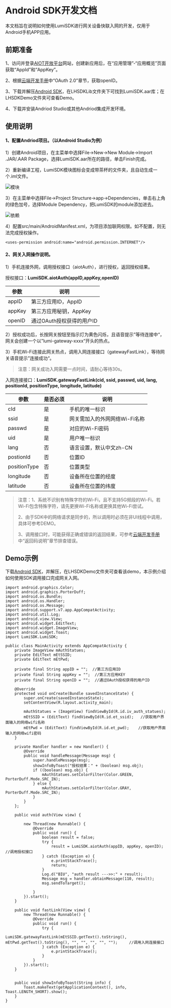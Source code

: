 # Android SDK开发文档

本文档旨在说明如何使用LumiSDK进行网关设备快联入网的开发，仅用于Android手机APP应用。



## 前期准备

1、访问并登录[AIOT开放平台](https://opencloud.aqara.cn/)网站，创建新应用后，在“应用管理”-“应用概览”页面获取“AppId”和“AppKey”。

2、根据[云端开发手册](http://docs.opencloud.aqara.cn/development/cloud-development/#oauth20)中“OAuth 2.0”章节，获取openID。

3、下载并解压[Android SDK](http://cdn.cnbj2.fds.api.mi-img.com/cdn/aiot/sdk/aiot_sdk_fastlink_android_v0.3.zip)，在LHSDKLib文件夹下可找到LumiSDK.aar库；在LHSDKDemo文件夹可查看Demo。

4、下载并安装Andriod Studio或其他Andriod集成开发环境。



## 使用说明

#### 1、配置Andriod项目。（以Android Studio为例）

1）创建Android项目，在主菜单中选择File->New->New Module->Import .JAR/.AAR Package，选择LumiSDK.aar所在的路径，单击Finish完成。

2）重新编译工程，LumiSDK模块图标会变成带茶杯的文件夹，且自动生成一个.iml文件。

![模块](http://cdn.cnbj2.fds.api.mi-img.com/cdn/aiot/doc-images/zh/sdk/lumisdk.png)

3）在主菜单中选择File->Project Structure->app->Dependencies，单击右上角的绿色加号，选择Module Dependency，把LumiSDK的module添加进去。

![依赖](http://cdn.cnbj2.fds.api.mi-img.com/cdn/aiot/doc-images/zh/sdk/dependencies.png)

4）配置src/main/AndroidManifest.xml，为项目添加联网权限。如不配置，则无法完成授权操作。

```
<uses-permission android:name="android.permission.INTERNET"/>
```



#### 2、网关入网操作说明。

1）手机连接外网，调用授权接口（aiotAuth），进行授权，返回授权结果。

授权接口：**LumiSDK.aiotAuth(appID,appKey,openID)**

| 参数     | 说明               |
| ------ | ---------------- |
| appID  | 第三方应用ID，AppID    |
| appKey | 第三方应用秘钥，AppKey   |
| openID | 通过OAuth授权获得的用户ID |

2）授权成功后，长按网关按钮至指示灯为黄色闪烁，且语音提示”等待连接中“，网关会创建一个以”lumi-gateway-xxxx“开头的热点。

3）手机Wi-Fi连接此网关热点，调用入网连接接口（gatewayFastLink），等待网关语音提示”连接成功“。

> 注意：网关成功入网需要一点时间，请耐心等待30s。

入网连接接口：**LumiSDK.gatewayFastLink(cid, ssid, passwd, uid, lang, positionId, positionType, longitude, latitude)**

| 参数           | 是否必须 | 说明                |
| ------------ | ---- | ----------------- |
| cId          | 是    | 手机的唯一标识           |
| ssid         | 是    | 网关需加入的外网网络Wi-Fi名称 |
| passwd       | 是    | 对应的Wi-Fi密码        |
| uid          | 是    | 用户唯一标识            |
| lang         | 否    | 语言设置，默认中文zh-CN    |
| postionId    | 否    | 位置ID              |
| positionType | 否    | 位置类型              |
| longitude    | 否    | 设备所在位置的经度         |
| latitude     | 否    | 设备所在位置的纬度         |

> 注意：1、系统不识别有特殊字符的Wi-Fi，且不支持5G频段的Wi-Fi。若Wi-Fi包含特殊字符，请先更换Wi-Fi名称或更换其他Wi-Fi尝试。
>
> 2、由于SDK中的网络请求是同步的，所以调用时必须在非UI线程中调用，具体可参考DEMO。
>
> 3、调用接口时，可能获得正确或错误的返回结果，可参考[云端开发手册](http://docs.opencloud.aqara.cn/development/cloud-development/#_14)中“返回码说明”章节排查错误。



## Demo示例

下载[Android SDK](http://cdn.cnbj2.fds.api.mi-img.com/cdn/aiot/sdk/aiot_sdk_fastlink_android_v0.3.zip)，并解压，在LHSDKDemo文件夹可查看该demo，本示例介绍如何使用SDK调用接口完成网关入网。

```
import android.graphics.Color;
import android.graphics.PorterDuff;
import android.os.Bundle;
import android.os.Handler;
import android.os.Message;
import android.support.v7.app.AppCompatActivity;
import android.util.Log;
import android.view.View;
import android.widget.EditText;
import android.widget.ImageView;
import android.widget.Toast;
import LumiSDK.LumiSDK;   

public class MainActivity extends AppCompatActivity {
    private ImageView mAuthStatues;
    private EditText mEtSSID;
    private EditText mEtPwd;
    
    private final String appID = "";  //第三方应用ID
    private final String appKey = "";  //第三方应用KEY
    private final String openID = "";  //通过OAuth授权获得的用户ID

    @Override
    protected void onCreate(Bundle savedInstanceState) {
        super.onCreate(savedInstanceState);
        setContentView(R.layout.activity_main);

        mAuthStatues = (ImageView) findViewById(R.id.iv_auth_statues);
        mEtSSID = (EditText) findViewById(R.id.et_ssid);   //获取用户界面输入的网络wifi名称
        mEtPwd = (EditText) findViewById(R.id.et_pwd);    //获取用户界面输入的网络wifi密码
    }

    private Handler handler = new Handler() {
        @Override
        public void handleMessage(Message msg) {
            super.handleMessage(msg);
            showInfoByToast("授权结果：" + (boolean) msg.obj);
            if ((boolean) msg.obj) {
                mAuthStatues.setColorFilter(Color.GREEN, PorterDuff.Mode.SRC_IN);
            } else {
                mAuthStatues.setColorFilter(Color.GRAY, PorterDuff.Mode.SRC_IN);
            }
        }
    };

    public void auth(View view) {

        new Thread(new Runnable() {
            @Override
            public void run() {
                boolean result = false;
                try {
                    result = LumiSDK.aiotAuth(appID, appKey, openID);   //调用授权接口
                } catch (Exception e) {
                    e.printStackTrace();
                    return;
                }
                Log.d("BIU", "auth result --->>:" + result);
                Message msg = handler.obtainMessage(110, result);
                msg.sendToTarget();

            }
        }).start();
    }

    public void fastLink(View view) {
        new Thread(new Runnable() {
            @Override
            public void run() {
                try {
                    LumiSDK.gatewayFastLink(mEtSSID.getText().toString(), mEtPwd.getText().toString(), "", "", "", "", "");     //调用入网连接接口
                } catch (Exception e) {
                    e.printStackTrace();
                }
            }
        }).start();
    }


    public void showInfoByToast(String info) {
        Toast.makeText(getApplicationContext(), info, Toast.LENGTH_SHORT).show();
    }
}
```
